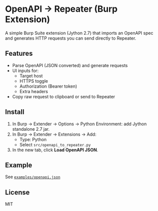 # OpenAPI → Repeater (Burp Extension)

A simple Burp Suite extension (Jython 2.7) that imports an OpenAPI spec and generates HTTP requests you can send directly to Repeater.

## Features
- Parse OpenAPI (JSON converted) and generate requests
- UI inputs for:
  - Target host
  - HTTPS toggle
  - Authorization (Bearer token)
  - Extra headers
- Copy raw request to clipboard or send to Repeater

## Install
1. In Burp → Extender → Options → Python Environment: add Jython standalone 2.7 jar.
2. In Burp → Extender → Extensions → Add:
   - Type: Python
   - Select `src/openapi_to_repeater.py`
3. In the new tab, click **Load OpenAPI JSON**.

## Example
See [`examples/openapi.json`](examples/openapi.json)

## License
MIT
